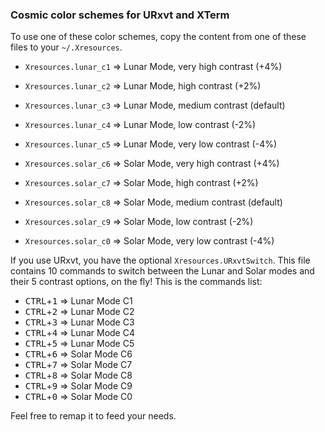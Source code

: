 ### Cosmic color schemes for URxvt and XTerm

To use one of these color schemes, copy the content from one of these files to your `~/.Xresources`.

- `Xresources.lunar_c1`  => Lunar Mode, very high contrast (+4%)
- `Xresources.lunar_c2`  => Lunar Mode, high contrast (+2%)
- `Xresources.lunar_c3`  => Lunar Mode, medium contrast (default)
- `Xresources.lunar_c4`  => Lunar Mode, low contrast (-2%)
- `Xresources.lunar_c5`  => Lunar Mode, very low contrast (-4%)

- `Xresources.solar_c6`  => Solar Mode, very high contrast (+4%)
- `Xresources.solar_c7`  => Solar Mode, high contrast (+2%)
- `Xresources.solar_c8`  => Solar Mode, medium contrast (default)
- `Xresources.solar_c9`  => Solar Mode, low contrast (-2%)
- `Xresources.solar_c0`  => Solar Mode, very low contrast (-4%)

If you use URxvt, you have the optional `Xresources.URxvtSwitch`. This file contains 10 commands to switch between the Lunar and Solar modes and their 5 contrast options, on the fly! This is the commands list:

- <kbd>CTRL</kbd>+<kbd>1</kbd> => Lunar Mode C1
- <kbd>CTRL</kbd>+<kbd>2</kbd> => Lunar Mode C2
- <kbd>CTRL</kbd>+<kbd>3</kbd> => Lunar Mode C3
- <kbd>CTRL</kbd>+<kbd>4</kbd> => Lunar Mode C4
- <kbd>CTRL</kbd>+<kbd>5</kbd> => Lunar Mode C5
- <kbd>CTRL</kbd>+<kbd>6</kbd> => Solar Mode C6
- <kbd>CTRL</kbd>+<kbd>7</kbd> => Solar Mode C7
- <kbd>CTRL</kbd>+<kbd>8</kbd> => Solar Mode C8
- <kbd>CTRL</kbd>+<kbd>9</kbd> => Solar Mode C9
- <kbd>CTRL</kbd>+<kbd>0</kbd> => Solar Mode C0

Feel free to remap it to feed your needs.
